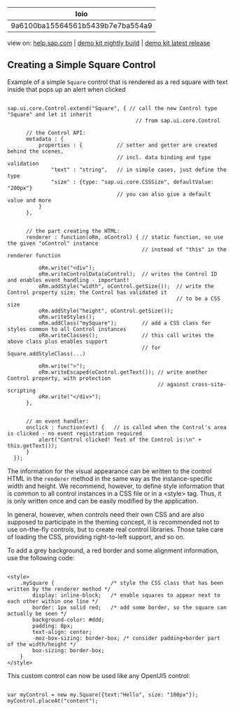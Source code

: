| loio |
| -----|
| 9a6100ba15564561b5439b7e7ba554a9 |

<div id="loio">

view on: [help.sap.com](https://help.sap.com/viewer/DRAFT/3237636b137e43519a20ad5513c49ccb/latest/en-US/9a6100ba15564561b5439b7e7ba554a9.html) | [demo kit nightly build](https://openui5nightly.hana.ondemand.com/#/topic/9a6100ba15564561b5439b7e7ba554a9) | [demo kit latest release](https://openui5.hana.ondemand.com/#/topic/9a6100ba15564561b5439b7e7ba554a9)</div>
<!-- loio9a6100ba15564561b5439b7e7ba554a9 -->

## Creating a Simple Square Control

Example of a simple `Square` control that is rendered as a red square with text inside that pops up an alert when clicked

```lang-js

sap.ui.core.Control.extend("Square", { // call the new Control type "Square" and let it inherit
                                         // from sap.ui.core.Control

      // the Control API:
      metadata : {
          properties : {           // setter and getter are created behind the scenes, 
                                   // incl. data binding and type validation
              "text" : "string",   // in simple cases, just define the type
              "size" : {type: "sap.ui.core.CSSSize", defaultValue: "200px"} 
                                   // you can also give a default value and more
          }
      },
      

      // the part creating the HTML:
      renderer : function(oRm, oControl) { // static function, so use the given "oControl" instance 
                                           // instead of "this" in the renderer function

          oRm.write("<div"); 
          oRm.writeControlData(oControl);  // writes the Control ID and enables event handling - important!
          oRm.addStyle("width", oControl.getSize());  // write the Control property size; the Control has validated it 
                                                      // to be a CSS size
          oRm.addStyle("height", oControl.getSize());
          oRm.writeStyles();
          oRm.addClass("mySquare");        // add a CSS class for styles common to all Control instances
          oRm.writeClasses();              // this call writes the above class plus enables support 
                                           // for Square.addStyleClass(...)

          oRm.write(">");
          oRm.writeEscaped(oControl.getText()); // write another Control property, with protection 
                                                // against cross-site-scripting
          oRm.write("</div>");
      },


      // an event handler:
      onclick : function(evt) {   // is called when the Control's area is clicked - no event registration required
          alert("Control clicked! Text of the Control is:\n" + this.getText());
      }
  });
```

The information for the visual appearance can be written to the control HTML in the `renderer` method in the same way as the instance-specific width and height. We recommend, however, to define style information that is common to all control instances in a CSS file or in a <style\> tag. Thus, it is only written once and can be easily modified by the application.

In general, however, when controls need their own CSS and are also supposed to participate in the theming concept, it is recommended not to use on-the-fly controls, but to create real control libraries. Those take care of loading the CSS, providing right-to-left support, and so on.

To add a grey background, a red border and some alignment information, use the following code:

```

<style>
    .mySquare {                  /* style the CSS class that has been written by the renderer method */
        display: inline-block;   /* enable squares to appear next to each other within one line */
        border: 1px solid red;   /* add some border, so the square can actually be seen */
        background-color: #ddd;
        padding: 8px;
        text-align: center;
        -moz-box-sizing: border-box; /* consider padding+border part of the width/height */
        box-sizing: border-box;
    }
</style>
```

This custom control can now be used like any OpenUI5 control:

```lang-js

var myControl = new my.Square({text:"Hello", size: "100px"});
myControl.placeAt("content");
```

